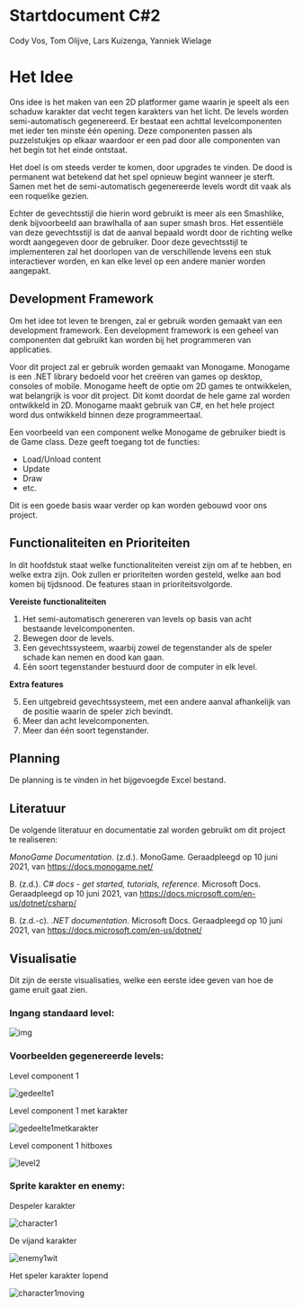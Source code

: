 # **Startdocument C#2**

Cody Vos, Tom Olijve, Lars Kuizenga, Yanniek Wielage

# Het Idee

Ons idee is het maken van een 2D platformer game waarin je speelt als een schaduw karakter dat vecht tegen karakters van het licht. De levels worden semi-automatisch gegenereerd. Er bestaat een achttal levelcomponenten met ieder ten minste één opening. Deze componenten passen als puzzelstukjes op elkaar waardoor er een pad door alle componenten van het begin tot het einde ontstaat.

Het doel is om steeds verder te komen, door upgrades te vinden. De dood is permanent wat betekend dat het spel opnieuw begint wanneer je sterft. Samen met het de semi-automatisch gegenereerde levels wordt dit vaak als een roquelike gezien.

Echter de gevechtsstijl die hierin word gebruikt is meer als een Smashlike, denk bijvoorbeeld aan brawlhalla of aan super smash bros. Het essentiële van deze gevechtsstijl is dat de aanval bepaald wordt door de richting welke wordt aangegeven door de gebruiker. Door deze gevechtsstijl te implementeren zal het doorlopen van de verschillende levens een stuk interactiever worden, en kan elke level op een andere manier worden aangepakt.

## **Development Framework** 

Om het idee tot leven te brengen, zal er gebruik worden gemaakt van een development framework. Een development framework is een geheel van componenten dat gebruikt kan worden bij het programmeren van applicaties.

Voor dit project zal er gebruik worden gemaakt van Monogame. Monogame is een .NET library bedoeld voor het creëren van games op desktop, consoles of mobile. Monogame heeft de optie om 2D games te ontwikkelen, wat belangrijk is voor dit project. Dit komt doordat de hele game zal worden ontwikkeld in 2D. Monogame maakt gebruik van C#, en het hele project word dus ontwikkeld binnen deze programmeertaal.

Een voorbeeld van een component welke Monogame de gebruiker biedt is de Game class. Deze geeft toegang tot de functies: 

- Load/Unload content
- Update
- Draw
- etc.

Dit is een goede basis waar verder op kan worden gebouwd voor ons project.

## **Functionaliteiten en Prioriteiten**

In dit hoofdstuk staat welke functionaliteiten vereist zijn om af te hebben, en welke extra zijn. Ook zullen er prioriteiten worden gesteld, welke aan bod komen bij tijdsnood. De features staan in prioriteitsvolgorde. 

**Vereiste functionaliteiten**

1. Het semi-automatisch genereren van levels op basis van acht bestaande levelcomponenten.
2. Bewegen door de levels.
3. Een gevechtssysteem, waarbij zowel de tegenstander als de speler schade kan nemen en dood kan gaan.
4. Eén soort tegenstander bestuurd door de computer in elk level.

**Extra features**

5. Een uitgebreid gevechtssysteem, met een andere aanval afhankelijk van de positie waarin de speler zich bevindt.
6. Meer dan acht levelcomponenten.
7. Meer dan één soort tegenstander.

## **Planning**

De planning is te vinden in het bijgevoegde Excel bestand.


## **Literatuur**

De volgende literatuur en documentatie zal worden gebruikt om dit project te realiseren: 

*MonoGame Documentation*. (z.d.). MonoGame. Geraadpleegd op 10 juni 2021, van 
	https://docs.monogame.net/

B. (z.d.). *C# docs - get started, tutorials, reference.* Microsoft Docs. Geraadpleegd op 10 juni 2021, van 
	https://docs.microsoft.com/en-us/dotnet/csharp/

B. (z.d.-c). .*NET documentation*. Microsoft Docs. Geraadpleegd op 10 juni 2021, van 
	https://docs.microsoft.com/en-us/dotnet/

## **Visualisatie**

Dit zijn de eerste visualisaties, welke een eerste idee geven van hoe de game eruit gaat zien. 

### Ingang standaard level:

![img](cave.png)

### Voorbeelden gegenereerde levels:
Level component 1

![gedeelte1](gedeelte1.png)

Level component 1 met karakter

![gedeelte1metkarakter](gedeelte1metkarakter.png)

Level component 1 hitboxes

![level2](walls.png)

### Sprite karakter en enemy:

Despeler karakter

![character1](character1.png)

De vijand karakter

![enemy1wit](enemy1wit.png)

Het speler karakter lopend

![character1moving](cscherp3.gif)

